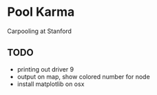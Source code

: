 
Pool Karma
==========

Carpooling at Stanford

TODO
----

- printing out driver 9
- output on map, show colored number for node
- install matplotlib on osx
